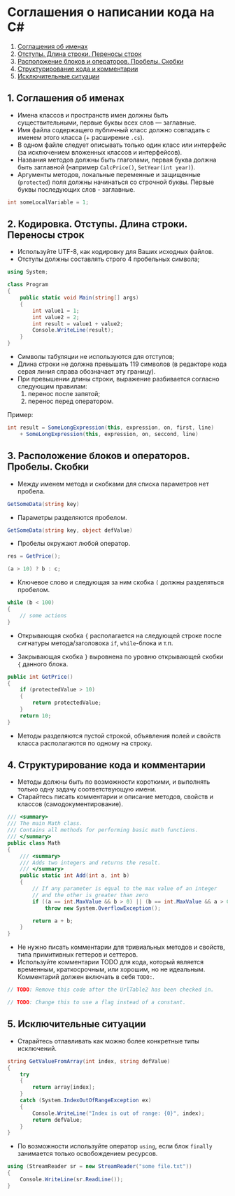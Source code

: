 # Соглашения о написании кода на C#

1. [Соглашения об именах](#1-Соглашения-об-именах)
2. [Отступы. Длина строки. Переносы строк](#2-Кодировка-Отступы-Длина-строки-Переносы-строк)
3. [Расположение блоков и операторов. Пробелы. Скобки](#3-Расположение-блоков-и-операторов-Пробелы-Скобки)
4. [Структурирование кода и комментарии](#4-Структурирование-кода-и-комментарии)
5. [Исключительные ситуации](#5-Исключительные-ситуации)

## 1. Соглашения об именах

- Имена классов и пространств имен должны быть существительными, первые буквы всех слов — заглавные.
- Имя файла содержащего публичный класс должно совпадать с именем этого класса (+ расширение `.cs`).
- В одном файле следует описывать только один класс или интерфейс (за исключением вложенных классов и интерфейсов).
- Названия методов должны быть глаголами, первая буква должна быть заглавной (например `CalcPrice()`, `SetYear(int year)`).
- Аргументы методов, локальные переменные и защищенные (`protected`) поля должны начинаться со строчной буквы. Первые буквы последующих слов - заглавные.

```cs
int someLocalVariable = 1;
```

## 2. Кодировка. Отступы. Длина строки. Переносы строк

- Используйте UTF-8, как кодировку для Ваших исходных файлов.
- Отступы должны составлять строго 4 пробельных символа;

```cs
using System;

class Program
{
    public static void Main(string[] args)
    {
        int value1 = 1;
        int value2 = 2;
        int result = value1 + value2;
        Console.WriteLine(result);
    }
}
```

- Символы табуляции не используются для отступов;
- Длина строки не должна превышать 119 символов (в редакторе кода серая линия справа обозначает эту границу).
- При превышении длины строки, выражение разбивается согласно следующим правилам:
  1.  перенос после запятой;
  2.  перенос перед оператором.

Пример:

```cs
int result = SomeLongExpression(this, expression, on, first, line)
    + SomeLongExpression(this, expression, on, seccond, line)
```

## 3. Расположение блоков и операторов. Пробелы. Скобки

- Между именем метода и скобками для списка параметров нет пробела.

```cs
GetSomeData(string key)
```

- Параметры разделяются пробелом.

```cs
GetSomeData(string key, object defValue)
```

- Пробелы окружают любой оператор.

```cs
res = GetPrice();
```

```cs
(a > 10) ? b : c;
```

- Ключевое слово и следующая за ним скобка `(` должны разделяться пробелом.

```cs
while (b < 100)
{
    // some actions
}
```

- Открывающая скобка `{` располагается на следующей строке после сигнатуры метода/заголовока `if`, `while`-блока и т.п.

- Закрывающая скобка `}` выровнена по уровню открывающей скобки `{` данного блока.

```cs
public int GetPrice()
{
    if (protectedValue > 10)
    {
        return protectedValue;
    }
    return 10;
}
```

- Методы разделяются пустой строкой, объявления полей и свойств класса располагаются по одному на строку.

## 4. Структурирование кода и комментарии

- Методы должны быть по возможности короткими, и выполнять только одну задачу соответствующую имени.
- Старайтесь писать комментарии и описание методов, свойств и классов (самодокументирование).

```cs
/// <summary>
/// The main Math class.
/// Contains all methods for performing basic math functions.
/// </summary>
public class Math
{
    /// <summary>
    /// Adds two integers and returns the result.
    /// </summary>
    public static int Add(int a, int b)
    {
        // If any parameter is equal to the max value of an integer
        // and the other is greater than zero
        if ((a == int.MaxValue && b > 0) || (b == int.MaxValue && a > 0))
            throw new System.OverflowException();

        return a + b;
    }
}
```

- Не нужно писать комментарии для тривиальных методов и свойств, типа примитивных геттеров и сеттеров.
- Используйте комментарии TODO для кода, который является временным, краткосрочным, или хорошим, но не идеальным. Комментарий должен включать в себя `TODO:`.

```cs
// TODO: Remove this code after the UrlTable2 has been checked in.

// TODO: Change this to use a flag instead of a constant.
```

## 5. Исключительные ситуации

- Старайтесь отлавливать как можно более конкретные типы исключений.

```cs
string GetValueFromArray(int index, string defValue)
{
    try
    {
        return array[index];
    }
    catch (System.IndexOutOfRangeException ex)
    {
        Console.WriteLine("Index is out of range: {0}", index);
        return defValue;
    }
}
```

- По возможности используйте оператор `using`, если блок `finally` занимается только освобождением ресурсов.

```cs
using (StreamReader sr = new StreamReader("some file.txt"))
{
    Console.WriteLine(sr.ReadLine());
}
```
